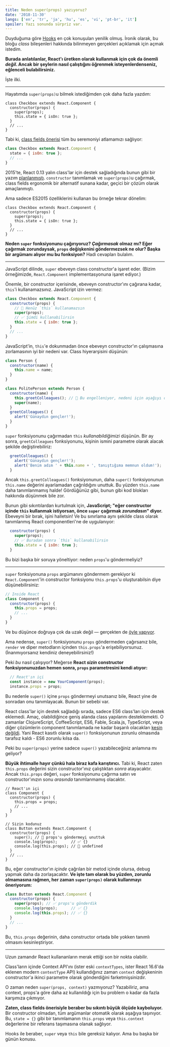 ```yaml
---
title: Neden super(props) yazıyoruz?
date: '2018-11-30'
langs: ['en', 'tr', 'ja', 'hu', 'es', 'vi', 'pt-br', 'it']
spoiler: Yazı sonunda sürpriz var.
---
```


Duyduğuma göre [Hooks](https://reactjs.org/docs/hooks-intro.html) en çok konuşulan yenilik olmuş. İronik olarak, bu bloğu *class* bileşenleri hakkında bilinmeyen gerçekleri açıklamak için açmak istedim.

**Burada anlatılanlar, React'ı üretken olarak kullanmak için çok da önemli *değil*. Ancak bir şeylerin nasıl çalıştığını öğrenmek isteyenlerdenseniz, eğlenceli bulabilirsiniz.**

İşte ilki.

---

Hayatımda `super(props)`u bilmek istediğimden çok daha fazla yazdım:

```js{3}
class Checkbox extends React.Component {
  constructor(props) {
    super(props);
    this.state = { isOn: true };
  }
  // ...
}
```

Tabi ki, [class fields önerisi](https://github.com/tc39/proposal-class-fields) tüm bu seremoniyi atlamamızı sağlıyor:

```js
class Checkbox extends React.Component {
  state = { isOn: true };
  // ...
}
```

2015'te, React 0.13 yalın class'lar için destek sağladığında bunun gibi bir yazım [planlanmıştı](https://reactjs.org/blog/2015/01/27/react-v0.13.0-beta-1.html#es7-property-initializers). `constructor` tanımlamak ve `super(props)`u çağırmak, class fields ergonomik bir alternatif sunana kadar, geçici bir çözüm olarak amaçlanmıştı.

Ama sadece ES2015 özelliklerini kullanan bu örneğe tekrar dönelim:

```js{3}
class Checkbox extends React.Component {
  constructor(props) {
    super(props);
    this.state = { isOn: true };
  }
  // ...
}
```

**Neden `super` fonksiyonunu çağırıyoruz? *Çağırmasak* olmaz mı? Eğer çağırmak zorundaysak, `props` değişkenini göndermezsek ne olur? Başka bir argümanı alıyor mu bu fonksiyon?** Hadi cevapları bulalım.

---

JavaScript dilinde, `super` ebeveyn class constructor'a işaret eder. (Bizim örneğimizde, `React.Component` implementasyonuna işaret ediyor.)

Önemle, bir constructor içerisinde, ebeveyn constructor'ını çağırana kadar, `this`'i kullanamazsınız. JavaScript izin vermez:

```js
class Checkbox extends React.Component {
  constructor(props) {
    // 🔴 Henüz `this` kullanamazsın
    super(props);
    // ✅ Şimdi kullanabilirsin
    this.state = { isOn: true };
  }
  // ...
}
```

JavaScript'in, `this`'e dokunmadan önce ebeveyn constructor'ın çalışmasına zorlamasının iyi bir nedeni var. Class hiyerarşisini düşünün:

```js
class Person {
  constructor(name) {
    this.name = name;
  }
}

class PolitePerson extends Person {
  constructor(name) {
    this.greetColleagues(); // 🔴 Bu engelleniyor, nedeni için aşağıyı okuyun
    super(name);
  }
  greetColleagues() {
    alert('Günaydın gençler!');
  }
}
```

`super` fonksiyonunu çağırmadan `this` *kullanabildiğimizi* düşünün. Bir ay sonra, `greetColleagues` fonksiyonunu, kişinin ismini parametre olarak alacak şekilde değiştirebiliriz:

```js
  greetColleagues() {
    alert('Günaydın gençler!');
    alert('Benim adım ' + this.name + ', tanıştığıma memnun oldum!');
  }
```

Ancak `this.greetColleagues()` fonksiyonunun, daha `super()` fonksiyonunun `this.name` değerini ayarlamadan çağrıldığını unuttuk. Bu yüzden `this.name` daha tanımlanmamış halde! Gördüğünüz gibi, bunun gibi kod blokları hakkında düşünmek bile zor.

Bunun gibi sıkıntılardan kurtulmak için, **JavaScript; "eğer constructor içinde `this` kullanmak istiyorsan, önce `super` çağırmak *zorundasın*" diyor.** Ebeveyni bir bırak, işini halletsin! Ve bu sınırlama aynı şekilde class olarak tanımlanmış React componentleri'ne de uygulanıyor:

```js
  constructor(props) {
    super(props);
    // ✅ Buradan sonra `this` kullanabilirsin
    this.state = { isOn: true };
  }
```

Bu bizi başka bir soruya yöneltiyor: neden `props`'u göndermeliyiz?

---

`super` fonksiyonuna `props` argümanını göndermem gerekiyor ki `React.Component`'in constructor fonksiyonu `this.props`'u oluşturabilsin diye düşünebilirsiniz:

```js
// Inside React
class Component {
  constructor(props) {
    this.props = props;
    // ...
  }
}
```

Ve bu düşünce doğruya çok da uzak değil — gerçekten de [öyle yapıyor](https://github.com/facebook/react/blob/1d25aa5787d4e19704c049c3cfa985d3b5190e0d/packages/react/src/ReactBaseClasses.js#L22).

Ama nedense, `super()` fonksiyonunu `props` göndermeden çağırsanız bile, `render` ve diper metodların içinden `this.props`'a erişebiliyorsunuz. (İnanmıyorsanız kendiniz deneyebilirsiniz!)

Peki *bu* nasıl çalışıyor? Meğerse **React *sizin* constructor fonksiyonunuzdan hemen sonra, `props` parametresini kendi atıyor:**

```js
  // React'ın içi
  const instance = new YourComponent(props);
  instance.props = props;
```

Bu nedenle `super()` içine `props` göndermeyi unutsanız bile, React yine de sonradan onu tanımlayacak. Bunun bir sebebi var.

React class'lar için destek sağladığı sırada, sadece ES6 class'ları için destek eklemedi. Amaç, olabildiğince geniş alanda class yapılarını desteklemekti. O zamanlar ClojureScript, CoffeeScript, ES6, Fable, Scala.js, TypeScript, veya diğer çözümlerin component tanımlamada ne kadar başarılı olacakları [kesin değildi](https://reactjs.org/blog/2015/01/27/react-v0.13.0-beta-1.html#other-languages). Yani React kasıtlı olarak `super()` fonksiyonunun zorunlu olmasında tarafsız kaldı - ES6 zorunlu kılsa da.

Peki bu `super(props)` yerine sadece `super()` yazabileceğiniz anlamına mı geliyor?

**Büyük ihtimalle hayır çünkü hala biraz kafa karıştırıcı.** Tabi ki, React zaten `this.props` değerini sizin constructor'ınız çalıştıktan *sonra* atayacaktır. Ancak `this.props` değeri, `super` fonksiyonunu çağırma satırı ve constructor'ınızın sonu *arasında* tanımlanmamış olacaktır.

```js{14}
// React'ın içi
class Component {
  constructor(props) {
    this.props = props;
    // ...
  }
}

// Sizin kodunuz
class Button extends React.Component {
  constructor(props) {
    super(); // 😬 props'u göndermeyi unuttuk
    console.log(props);      // ✅ {}
    console.log(this.props); // 😬 undefined 
  }
  // ...
}
```

Bu, eğer constructor'ın *içinde* çağrılan bir metod içinde olursa, debug yapmak daha da zorlaşacaktır. **Ve işte tam olarak bu yüzden, zorunlu olmamasına rağmen, her zaman `super(props)` olarak kullanmayı öneriyorum:**

```js
class Button extends React.Component {
  constructor(props) {
    super(props); // ✅ props'u gönderdik
    console.log(props);      // ✅ {}
    console.log(this.props); // ✅ {}
  }
  // ...
}
```

Bu, `this.props` değerinin, daha constructor ortada bile yokken tanımlı olmasını kesinleştiriyor.

-----

Uzun zamandır React kullananların merak ettiği son bir nokta olabilir.

Class'ların içinde Context API'ını (ister eski `contextTypes`, ister React 16.6'da eklenen modern `contextType` API) kullandığınız zaman `context` değişkeninin constructor'a ikinci parametre olarak gönderdiğini farketmişsinizdir.

O zaman neden `super(props, context)` yazmıyoruz? Yazabiliriz, ama context, props'a göre daha az kullanıldığı için bu problem o kadar da fazla karşımıza çıkmıyor.

**Zaten, class fields önerisiyle beraber bu sıkıntı büyük ölçüde kayboluyor.** Bir constructor olmadan, tüm argümanlar otomatik olarak aşağıya taşınıyor. Bu, `state = {}` gibi bir tanımlamanın `this.props` veya `this.context` değerlerine bir referans taşımasına olanak sağlıyor.

Hooks ile beraber, `super` veya `this` bile gereksiz kalıyor. Ama bu başka bir günün konusu.
